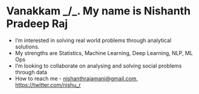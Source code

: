 # Vanakkam _/\_. My name is Nishanth Pradeep Raj
- I’m interested in solving real world problems through analytical solutions. 
- My strengths are Statistics, Machine Learning, Deep Learning, NLP, ML Ops
- I’m looking to collaborate on analysing and solving social problems through data
- How to reach me - nishanthrajamani@gmail.com, https://twitter.com/nishu_r
<!---
nishzsche/nishzsche is a ✨ special ✨ repository because its `README.md` (this file) appears on your GitHub profile.
You can click the Preview link to take a look at your changes.
--->
